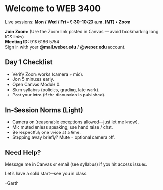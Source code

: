 # Welcome to WEB 3400

Live sessions: **Mon / Wed / Fri • 9:30–10:20 a.m. (MT) • Zoom**

**Join Zoom:** (Use the Zoom link posted in Canvas — avoid bookmarking long ICS links)  
**Meeting ID:** 918 6186 5754  
Sign in with your **@mail.weber.edu** / **@weber.edu** account.

## Day 1 Checklist
- Verify Zoom works (camera + mic).
- Join 5 minutes early.
- Open Canvas Module 0.
- Skim syllabus (policies, grading, late work).
- Post your intro (if the discussion is published).

## In-Session Norms (Light)
- Camera on (reasonable exceptions allowed—just let me know).
- Mic muted unless speaking; use hand raise / chat.
- Be respectful; one voice at a time.
- Stepping away briefly? Mute + optional camera off.

## Need Help?
Message me in Canvas or email (see syllabus) if you hit access issues.

Let’s have a solid start—see you in class.

–Garth